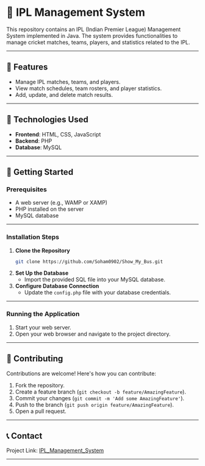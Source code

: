 # 🏏 IPL Management System

This repository contains an IPL (Indian Premier League) Management System implemented in Java. The system provides functionalities to manage cricket matches, teams, players, and statistics related to the IPL.

---
## 📜 Features

- Manage IPL matches, teams, and players.
- View match schedules, team rosters, and player statistics.
- Add, update, and delete match results.

---
## 🔧 Technologies Used

- **Frontend**: HTML, CSS, JavaScript
- **Backend**: PHP
- **Database**: MySQL

---
## 🚀 Getting Started

### Prerequisites

- A web server (e.g., WAMP or XAMP)
- PHP installed on the server
- MySQL database

---
### Installation Steps

1. **Clone the Repository**
    ```sh
    git clone https://github.com/Soham0902/Show_My_Bus.git
    ```
2. **Set Up the Database**
    - Import the provided SQL file into your MySQL database.
3. **Configure Database Connection**
    - Update the `config.php` file with your database credentials.

---
### Running the Application

1. Start your web server.
2. Open your web browser and navigate to the project directory.

---

## 🌟 Contributing

Contributions are welcome! Here's how you can contribute:

1. Fork the repository.
2. Create a feature branch (`git checkout -b feature/AmazingFeature`).
3. Commit your changes (`git commit -m 'Add some AmazingFeature'`).
4. Push to the branch (`git push origin feature/AmazingFeature`).
5. Open a pull request.

---

## 📞 Contact

Project Link: [IPL_Management_System](https://github.com/Soham0902/IPL_Management)

---
